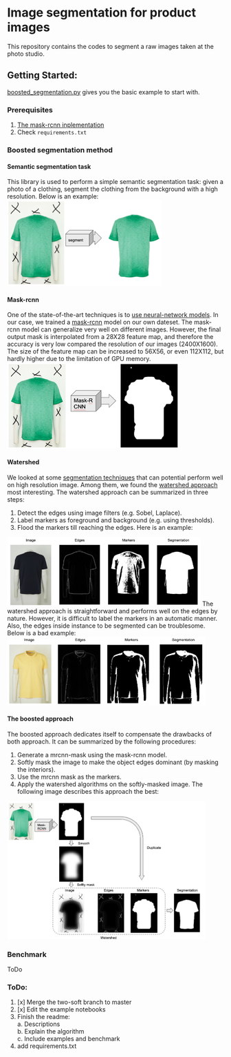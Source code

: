 # Image segmentation for product images
This repository contains the codes to segment a raw images taken at the photo studio.  

## Getting Started:
[boosted_segmentation.py](./examples/boosted_segmentation.py) 
gives you the basic example to start with.

### Prerequisites
1. [The mask-rcnn inplementation](https://github.com/matterport/Mask_RCNN/blob/master/requirements.txt)
2. Check `requirements.txt`  

### Boosted segmentation method
#### Semantic segmentation task
This library is used to perform a simple semantic segmentation task: given a photo of a clothing, segment the clothing 
from the background with a high resolution. Below is an example:  
<img src="assets/task.png" width="360" height="200" alt="Segmentation task"/>
  
#### Mask-rcnn
One of the state-of-the-art techniques is to [use neural-network models](https://arxiv.org/pdf/1809.10198.pdf). In our case, we trained a 
[mask-rcnn](https://github.com/matterport/Mask_RCNN) model on our own dateset. The mask-rcnn model can generalize very well
on different images. However, the final output mask is interpolated from a 28X28 feature map, 
and therefore the accuracy is very low compared the resolution of our images (2400X1600). The size of the feature map can be 
increased to  56X56, or even 112X112, but hardly higher due to the limitation of GPU memory.    
<img src="assets/mrcnn_example.png" width="400" height="200" alt="Segmentation task"/>
  
#### Watershed
We looked at some [segmentation techniques](https://scikit-image.org/docs/dev/api/skimage.segmentation.html) that can potential perform well on high resolution image. 
Among them, we found the [watershed approach](https://scikit-image.org/docs/dev/user_guide/tutorial_segmentation.html) most interesting. The watershed approach can be 
summarized in three steps:  
1. Detect the edges using image filters (e.g. Sobel, Laplace).
2. Label markers as foreground and background (e.g. using thresholds). 
3. Flood the markers till reaching the edges.
Here is an example:  
<img src="assets/watershed_example.png" width="450" height="160" alt="Segmentation task"/>
The watershed approach is straightforward and performs well on the edges by nature. However, it is difficult to label the markers 
in an automatic manner. Also, the edges inside instance to be segmented can be troublesome. Below is a bad example:
<img src="assets/watershed_example_bad.png" width="460" height="160" alt="Segmentation task"/>
 
#### The boosted approach
The boosted approach dedicates itself to compensate the drawbacks of both approach. It can be summarized by the following procedures:
1. Generate a mrcnn-mask using the mask-rcnn model.  
2. Softly mask the image to make the object edges dominant (by masking the interiors).  
3. Use the mrcnn mask as the markers.  
4. Apply the watershed algorithms on the softly-masked image.
The following image describes this approach the best:
<img src="assets/boosted_approach_explain.png" width="460" height="320" alt="Segmentation task"/>

### Benchmark
ToDo
### ToDo:
1. [x] Merge the two-soft branch to master 
2. [x] Edit the example notebooks
3. Finish the readme:  
    a. Descriptions  
    b. Explain the algorithm  
    c. Include examples and benchmark  
4. add requirements.txt